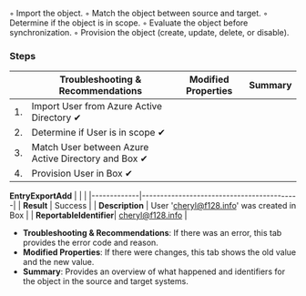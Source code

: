 ◦ Import the object.
◦ Match the object between source and target.
◦ Determine if the object is in scope.
◦ Evaluate the object before synchronization.
◦ Provision the object (create, update, delete, or disable).

### Steps
|   | Troubleshooting & Recommendations | Modified Properties                                                                                                          | Summary                                                                                                                                  |
|---| --------------------------------- | ---------------------------------------------------------------------------------------------------------------------------- | --------------------------------------------------------------------------------------------------------------------------------------- |
| 1.| Import User from Azure Active Directory ✔       |
| 2.| Determine if User is in scope ✔     |
| 3.| Match User between Azure Active Directory and Box ✔ |
| 4.| Provision User in Box ✔                |

**EntryExportAdd**
|             |                                           |
|-------------|-------------------------------------------|
| **Result** | Success                                   |
| **Description** | User 'cheryl@f128.info' was created in Box |
| **ReportableIdentifier**| cheryl@f128.info |

* **Troubleshooting & Recommendations**: If there was an error, this tab provides the error code and reason.
* **Modified Properties**: If there were changes, this tab shows the old value and the new value.
* **Summary**: Provides an overview of what happened and identifiers for the object in the source and target systems.